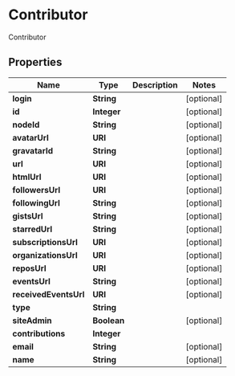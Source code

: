 

# Contributor

Contributor

## Properties

| Name | Type | Description | Notes |
|------------ | ------------- | ------------- | -------------|
|**login** | **String** |  |  [optional] |
|**id** | **Integer** |  |  [optional] |
|**nodeId** | **String** |  |  [optional] |
|**avatarUrl** | **URI** |  |  [optional] |
|**gravatarId** | **String** |  |  [optional] |
|**url** | **URI** |  |  [optional] |
|**htmlUrl** | **URI** |  |  [optional] |
|**followersUrl** | **URI** |  |  [optional] |
|**followingUrl** | **String** |  |  [optional] |
|**gistsUrl** | **String** |  |  [optional] |
|**starredUrl** | **String** |  |  [optional] |
|**subscriptionsUrl** | **URI** |  |  [optional] |
|**organizationsUrl** | **URI** |  |  [optional] |
|**reposUrl** | **URI** |  |  [optional] |
|**eventsUrl** | **String** |  |  [optional] |
|**receivedEventsUrl** | **URI** |  |  [optional] |
|**type** | **String** |  |  |
|**siteAdmin** | **Boolean** |  |  [optional] |
|**contributions** | **Integer** |  |  |
|**email** | **String** |  |  [optional] |
|**name** | **String** |  |  [optional] |



